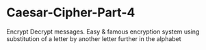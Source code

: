 # Caesar-Cipher-Part-4
Encrypt Decrypt messages. Easy &amp; famous encryption system using substitution of a letter by another letter further in the alphabet
